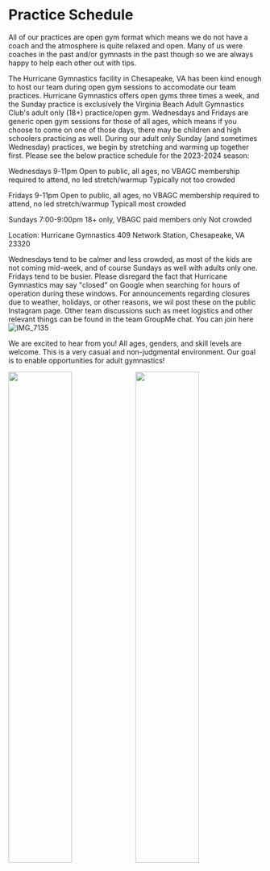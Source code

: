<!---layout: page
title: "Practice Schedule"
permalink: /practice-schedule--->

# Practice Schedule

All of our practices are open gym format which means we do not have a coach and the atmosphere is quite relaxed and open. Many of us were coaches in the past and/or gymnasts in the past though so we are always happy to help each other out with tips. 

The Hurricane Gymnastics facility in Chesapeake, VA has been kind enough to host our team during open gym sessions to accomodate our team practices. Hurricane Gymnastics offers open gyms three times a week, and the Sunday practice is exclusively the Virginia Beach Adult Gymnastics Club's adult only (18+) practice/open gym. Wednesdays and Fridays are generic open gym sessions for those of all ages, which means if you choose to come on one of those days, there may be children and high schoolers practicing as well. During our adult only Sunday (and sometimes Wednesday) practices, we begin by stretching and warming up together first. Please see the below practice schedule for the 2023-2024 season:

Wednesdays
9-11pm
Open to public, all ages, no VBAGC membership required to attend, no led stretch/warmup
Typically not too crowded

Fridays
9-11pm
Open to public, all ages, no VBAGC membership required to attend, no led stretch/warmup
Typicall most crowded

Sundays
7:00-9:00pm
18+ only, VBAGC paid members only
Not crowded

Location:
Hurricane Gymnastics
409 Network Station, Chesapeake, VA 23320

Wednesdays tend to be calmer and less crowded, as most of the kids are not coming mid-week, and of course Sundays as well with adults only one. Fridays tend to be busier. Please disregard the fact that Hurricane Gymnastics may say "closed" on Google when searching for hours of operation during these windows. For announcements regarding closures due to weather, holidays, or other reasons, we wil post these on the public Instagram page. Other team discussions such as meet logistics and other relevant things can be found in the team GroupMe chat. You can join here 
![IMG_7135](https://github.com/vbadultgymnasticsclub/vbadultgymnasticsclub.github.io/assets/108369432/49790327-f01e-4715-9887-179b20af04d3)

We are excited to hear from you! All ages, genders, and skill levels are welcome. This is a very casual and non-judgmental environment. Our goal is to enable opportunities for adult gymnastics!

<img src="https://user-images.githubusercontent.com/108369432/225925779-e3eb7c15-1de6-46ab-95ba-3aefc743201c.jpg" width="50%" height="50%" /><img src="https://user-images.githubusercontent.com/108369432/225925996-2b4f6a98-b6cc-483a-9331-f029f256f783.jpg" width="50%" height="50%" />
